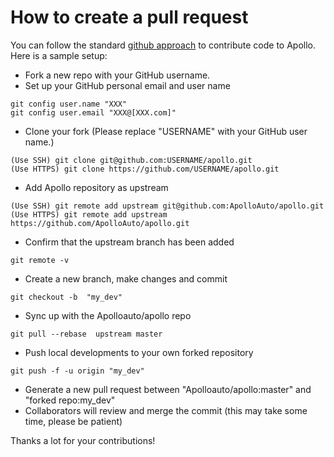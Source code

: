 # How to create a pull request

You can follow the standard [github approach](https://help.github.com/articles/using-pull-requests/) to contribute code to Apollo. Here is a sample setup:

- Fork a new repo with your GitHub username.
- Set up your GitHub personal email and user name

```
git config user.name "XXX"
git config user.email "XXX@[XXX.com]"
```

- Clone your fork (Please replace "USERNAME" with your GitHub user name.)

```
(Use SSH) git clone git@github.com:USERNAME/apollo.git
(Use HTTPS) git clone https://github.com/USERNAME/apollo.git
```

- Add Apollo repository as upstream

```
(Use SSH) git remote add upstream git@github.com:ApolloAuto/apollo.git
(Use HTTPS) git remote add upstream https://github.com/ApolloAuto/apollo.git
```

- Confirm that the upstream branch has been added
```
git remote -v
```

- Create a new branch, make changes and commit

```
git checkout -b  "my_dev"
```

- Sync up with the Apolloauto/apollo repo

```
git pull --rebase  upstream master
```

- Push local developments to your own forked repository

```
git push -f -u origin "my_dev"
```

- Generate a new pull request between "Apolloauto/apollo:master" and "forked repo:my_dev"
- Collaborators will review and merge the commit (this may take some time, please be patient)

Thanks a lot for your contributions!
